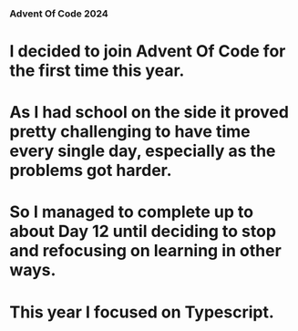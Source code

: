 ### Advent Of Code 2024 ###
# I decided to join Advent Of Code for the first time this year. 
# As I had school on the side it proved pretty challenging to have time every single day, especially as the problems got harder.
# So I managed to complete up to about Day 12 until deciding to stop and refocusing on learning in other ways.
# This year I focused on Typescript.
